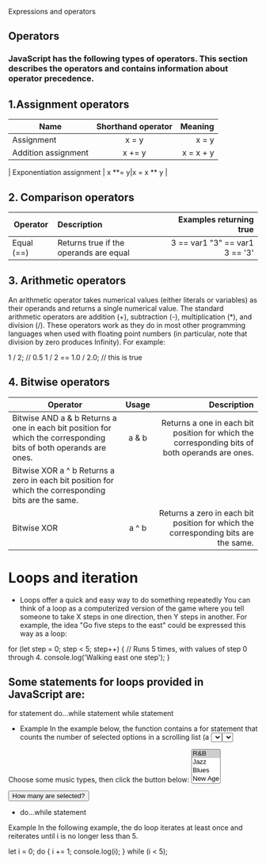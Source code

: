  Expressions and operators

## Operators

### JavaScript has the following types of operators. This section describes the operators and contains information about operator precedence.

 ##  1.Assignment operators



| Name | Shorthand operator| Meaning |
|----------|:-------------:|------:|
| Assignment | x = y |x = y|
| Addition assignment |  x += y  | x = x + y  |

| Exponentiation assignment | x **= y|x = x ** y |


   ## 2. Comparison operators


 

|          Operator     |     Description   | Examples returning true    |  
|----------|:-------------|--------------------------------------------------:|
| Equal (==) |Returns true if the operands are equal | 3 == var1     "3" == var1    3 == '3'|




## 3. Arithmetic operators
An arithmetic operator takes numerical values (either literals or variables) as their operands and returns a single numerical value. The standard arithmetic operators are addition (+), subtraction (-), multiplication (*), and division (/). These operators work as they do in most other programming languages when used with floating point numbers (in particular, note that division by zero produces Infinity). For example:

1 / 2; // 0.5
1 / 2 == 1.0 / 2.0; // this is true



## 4. Bitwise operators




|     Operator	     |         	Usage	|    	Description      |
|----------|:-------------:|------: |
| Bitwise AND	a & b	Returns a one in each bit position for which the corresponding bits of both operands are ones.   |  a & b |Returns a one in each bit position for which the corresponding bits of both operands are ones.         |
|         Bitwise XOR	a ^ b	Returns a zero in each bit position for which the corresponding bits are the same.
|Bitwise XOR       |    	a ^ b         |  Returns a zero in each bit position for which the corresponding bits are the same.|
        



# Loops and iteration

- Loops offer a quick and easy way to do something repeatedly
You can think of a loop as a computerized version of the game where you tell someone to take X steps in one direction, then Y steps in another. For example, the idea "Go five steps to the east" could be expressed this way as a loop:

for (let step = 0; step < 5; step++) {
  // Runs 5 times, with values of step 0 through 4.
  console.log('Walking east one step');
}

   
   
   
## Some statements for loops provided in JavaScript are:

for statement
do...while statement
while statement




* Example
In the example below, the function contains a for statement that counts the number of selected options in a scrolling list (a <select> element that allows multiple selections). The for statement declares the variable i and initializes it to 0. It checks that i is less than the number of options in the <select> element, performs the succeeding if statement, and increments i by after each pass through the loop.

<form name="selectForm">
  <p>
    <label for="musicTypes">Choose some music types, then click the button below:</label>
    <select id="musicTypes" name="musicTypes" multiple="multiple">
      <option selected="selected">R&B</option>
      <option>Jazz</option>
      <option>Blues</option>
      <option>New Age</option>
      <option>Classical</option>
      <option>Opera</option>
    </select>
  </p>
  <p><input id="btn" type="button" value="How many are selected?" /></p>
</form>

<script>
function howMany(selectObject) {
  let numberSelected = 0;
  for (let i = 0; i < selectObject.options.length; i++) {
    if (selectObject.options[i].selected) {
      numberSelected++;
    }
  }
  return numberSelected;
}

let btn = document.getElementById('btn');
btn.addEventListener('click', function() {
  alert('Number of options selected: ' + howMany(document.selectForm.musicTypes));
});
</script>

  
  
*  do...while statement
  
  Example
In the following example, the do loop iterates at least once and reiterates until i is no longer less than 5.

let i = 0;
do {
  i += 1;
  console.log(i);
} while (i < 5);
